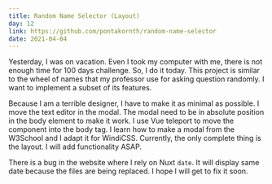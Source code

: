 ```yaml
---
title: Random Name Selector (Layout)
day: 12
link: https://github.com/pontakornth/random-name-selector
date: 2021-04-04
---
```

Yesterday, I was on vacation. Even I took my computer with me, there is not enough
time for 100 days challenge. So, I do it today. This project is similar to the
wheel of names that my professor use for asking question randomly. I want to implement
a subset of its features.<!--more-->


Because I am a terrible designer, I have to make it as minimal as possible. I move the
text editor in the modal. The modal need to be in absolute position in the body element
to make it work. I use Vue teleport to move the component into the body tag. I learn how
to make a modal from the W3School and I adapt it for WindiCSS. Currently, the only complete
thing is the layout. I will add functionality ASAP.


There is a bug in the website where I rely on Nuxt `date`. It will display same date
because the files are being replaced. I hope I will get to fix it soon.